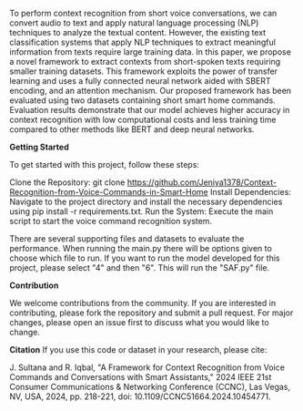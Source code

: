 To perform context recognition from short voice conversations, we can convert audio to text and apply natural language processing (NLP) techniques to analyze the textual content. However, the existing text classification systems that apply NLP techniques to extract meaningful information from texts require large training data. In this paper, we propose a novel framework to extract contexts from short-spoken texts requiring smaller training datasets. This framework exploits the power of transfer learning and uses a fully connected neural network aided with SBERT encoding, and an attention mechanism. Our proposed framework has been evaluated using two datasets containing short smart home commands. Evaluation results demonstrate that our model achieves higher accuracy in context recognition with low computational costs and less training time compared to other methods like BERT and deep neural networks.


**Getting Started**

To get started with this project, follow these steps:

Clone the Repository: git clone https://github.com/Jeniya1378/Context-Recognition-from-Voice-Commands-in-Smart-Home
Install Dependencies: Navigate to the project directory and install the necessary dependencies using pip install -r requirements.txt.
Run the System: Execute the main script to start the voice command recognition system.

There are several supporting files and datasets to evaluate the performance. When running the main.py there will be options given to choose which file to run. 
If you want to run the model developed for this project, please select "4" and then "6". This will run the "SAF.py" file. 


**Contribution**

We welcome contributions from the community. If you are interested in contributing, please fork the repository and submit a pull request. For major changes, please open an issue first to discuss what you would like to change.

**Citation**
If you use this code or dataset in your research, please cite:

J. Sultana and R. Iqbal, "A Framework for Context Recognition from Voice Commands and Conversations with Smart Assistants," 2024 IEEE 21st Consumer Communications & Networking Conference (CCNC), Las Vegas, NV, USA, 2024, pp. 218-221, doi: 10.1109/CCNC51664.2024.10454771.


